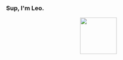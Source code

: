 ### Sup, I'm Leo.
<div id="header" align="center">
  <img src="https://media.giphy.com/media/uX3we5UGyU9y0/giphy.gif" width="100"/>
</div>


<!--
**Ns1ght/Ns1ght** is a ✨ _special_ ✨ repository because its `README.md` (this file) appears on your GitHub profile.

Here are some ideas to get you started:

- 🔭 I’m currently working on ...
- 🌱 I’m currently learning ...
- 👯 I’m looking to collaborate on ...
- 🤔 I’m looking for help with ...
- 💬 Ask me about ...
- 📫 How to reach me: ...
- 😄 Pronouns: ...
- ⚡ Fun fact: ...
-->
